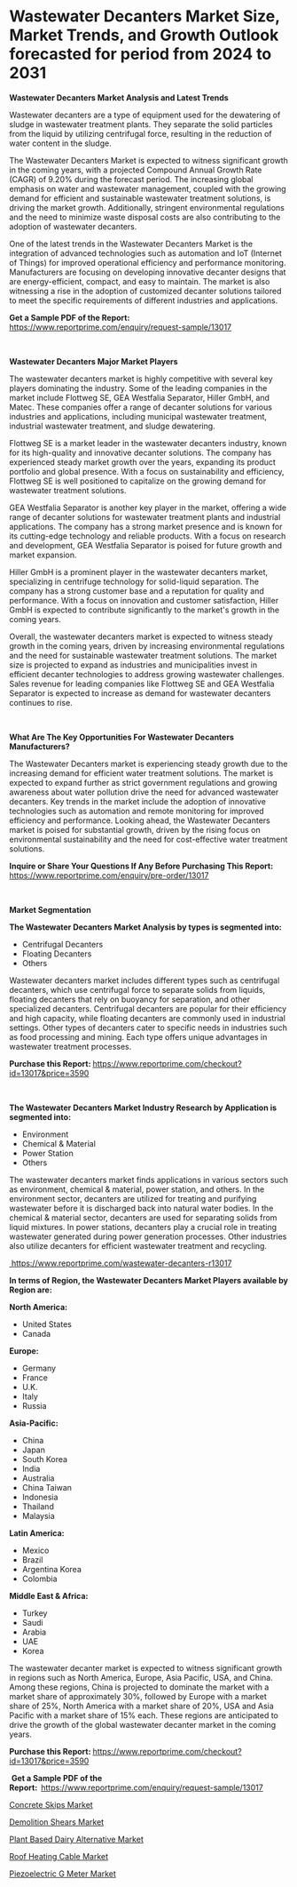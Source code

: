 <p><h1>Wastewater Decanters Market Size, Market Trends, and Growth Outlook forecasted for period from 2024 to 2031</h1></p><p><strong>Wastewater Decanters Market Analysis and Latest Trends</strong></p>
<p><p>Wastewater decanters are a type of equipment used for the dewatering of sludge in wastewater treatment plants. They separate the solid particles from the liquid by utilizing centrifugal force, resulting in the reduction of water content in the sludge.</p><p>The Wastewater Decanters Market is expected to witness significant growth in the coming years, with a projected Compound Annual Growth Rate (CAGR) of 9.20% during the forecast period. The increasing global emphasis on water and wastewater management, coupled with the growing demand for efficient and sustainable wastewater treatment solutions, is driving the market growth. Additionally, stringent environmental regulations and the need to minimize waste disposal costs are also contributing to the adoption of wastewater decanters.</p><p>One of the latest trends in the Wastewater Decanters Market is the integration of advanced technologies such as automation and IoT (Internet of Things) for improved operational efficiency and performance monitoring. Manufacturers are focusing on developing innovative decanter designs that are energy-efficient, compact, and easy to maintain. The market is also witnessing a rise in the adoption of customized decanter solutions tailored to meet the specific requirements of different industries and applications.</p></p>
<p><strong>Get a Sample PDF of the Report:&nbsp;</strong> <a href="https://www.reportprime.com/enquiry/request-sample/13017">https://www.reportprime.com/enquiry/request-sample/13017</a></p>
<p>&nbsp;</p>
<p><strong>Wastewater Decanters Major Market Players</strong></p>
<p><p>The wastewater decanters market is highly competitive with several key players dominating the industry. Some of the leading companies in the market include Flottweg SE, GEA Westfalia Separator, Hiller GmbH, and Matec. These companies offer a range of decanter solutions for various industries and applications, including municipal wastewater treatment, industrial wastewater treatment, and sludge dewatering.</p><p>Flottweg SE is a market leader in the wastewater decanters industry, known for its high-quality and innovative decanter solutions. The company has experienced steady market growth over the years, expanding its product portfolio and global presence. With a focus on sustainability and efficiency, Flottweg SE is well positioned to capitalize on the growing demand for wastewater treatment solutions.</p><p>GEA Westfalia Separator is another key player in the market, offering a wide range of decanter solutions for wastewater treatment plants and industrial applications. The company has a strong market presence and is known for its cutting-edge technology and reliable products. With a focus on research and development, GEA Westfalia Separator is poised for future growth and market expansion.</p><p>Hiller GmbH is a prominent player in the wastewater decanters market, specializing in centrifuge technology for solid-liquid separation. The company has a strong customer base and a reputation for quality and performance. With a focus on innovation and customer satisfaction, Hiller GmbH is expected to contribute significantly to the market's growth in the coming years.</p><p>Overall, the wastewater decanters market is expected to witness steady growth in the coming years, driven by increasing environmental regulations and the need for sustainable wastewater treatment solutions. The market size is projected to expand as industries and municipalities invest in efficient decanter technologies to address growing wastewater challenges. Sales revenue for leading companies like Flottweg SE and GEA Westfalia Separator is expected to increase as demand for wastewater decanters continues to rise.</p></p>
<p>&nbsp;</p>
<p><strong>What Are The Key Opportunities For Wastewater Decanters Manufacturers?</strong></p>
<p><p>The Wastewater Decanters market is experiencing steady growth due to the increasing demand for efficient water treatment solutions. The market is expected to expand further as strict government regulations and growing awareness about water pollution drive the need for advanced wastewater decanters. Key trends in the market include the adoption of innovative technologies such as automation and remote monitoring for improved efficiency and performance. Looking ahead, the Wastewater Decanters market is poised for substantial growth, driven by the rising focus on environmental sustainability and the need for cost-effective water treatment solutions.</p></p>
<p><strong>Inquire or Share Your Questions If Any Before Purchasing This Report:</strong> <a href="https://www.reportprime.com/enquiry/pre-order/13017">https://www.reportprime.com/enquiry/pre-order/13017</a></p>
<p>&nbsp;</p>
<p><strong>Market Segmentation</strong></p>
<p><strong>The Wastewater Decanters Market Analysis by types is segmented into:</strong></p>
<p><ul><li>Centrifugal Decanters</li><li>Floating Decanters</li><li>Others</li></ul></p>
<p><p>Wastewater decanters market includes different types such as centrifugal decanters, which use centrifugal force to separate solids from liquids, floating decanters that rely on buoyancy for separation, and other specialized decanters. Centrifugal decanters are popular for their efficiency and high capacity, while floating decanters are commonly used in industrial settings. Other types of decanters cater to specific needs in industries such as food processing and mining. Each type offers unique advantages in wastewater treatment processes.</p></p>
<p><strong>Purchase this Report:&nbsp;</strong><a href="https://www.reportprime.com/checkout?id=13017&price=3590">https://www.reportprime.com/checkout?id=13017&price=3590</a></p>
<p>&nbsp;</p>
<p><strong>The Wastewater Decanters Market Industry Research by Application is segmented into:</strong></p>
<p><ul><li>Environment</li><li>Chemical & Material</li><li>Power Station</li><li>Others</li></ul></p>
<p><p>The wastewater decanters market finds applications in various sectors such as environment, chemical & material, power station, and others. In the environment sector, decanters are utilized for treating and purifying wastewater before it is discharged back into natural water bodies. In the chemical & material sector, decanters are used for separating solids from liquid mixtures. In power stations, decanters play a crucial role in treating wastewater generated during power generation processes. Other industries also utilize decanters for efficient wastewater treatment and recycling.</p></p>
<p><a href="https://www.reportprime.com/wastewater-decanters-r13017">&nbsp;https://www.reportprime.com/wastewater-decanters-r13017</a></p>
<p><strong>In terms of Region, the Wastewater Decanters Market Players available by Region are:</strong></p>
<p>
    <p> <strong> North America: </strong>
        <ul>
            <li>United States</li>
            <li>Canada</li>
        </ul>
        </p> 
    <p> <strong> Europe: </strong>
        <ul>
            <li>Germany</li>
            <li>France</li>
            <li>U.K.</li>
            <li>Italy</li>
            <li>Russia</li>
        </ul>
        </p> 
    <p> <strong> Asia-Pacific: </strong>
        <ul>
            <li>China</li>
            <li>Japan</li>
            <li>South Korea</li>
            <li>India</li>
            <li>Australia</li>
            <li>China Taiwan</li>
            <li>Indonesia</li>
            <li>Thailand</li>
            <li>Malaysia</li>
        </ul>
        </p> 
    <p> <strong> Latin America: </strong>
        <ul>
            <li>Mexico</li>
            <li>Brazil</li>
            <li>Argentina Korea</li>
            <li>Colombia</li>
        </ul>
        </p> 
    <p> <strong> Middle East & Africa: </strong>
        <ul>
            <li>Turkey</li>
            <li>Saudi</li>
            <li>Arabia</li>
            <li>UAE</li>
            <li>Korea</li>
        </ul>
    </p>
    </p>
<p><p>The wastewater decanter market is expected to witness significant growth in regions such as North America, Europe, Asia Pacific, USA, and China. Among these regions, China is projected to dominate the market with a market share of approximately 30%, followed by Europe with a market share of 25%, North America with a market share of 20%, USA and Asia Pacific with a market share of 15% each. These regions are anticipated to drive the growth of the global wastewater decanter market in the coming years.</p></p>
<p><strong>Purchase this Report: </strong><a href="https://www.reportprime.com/checkout?id=13017&price=3590">https://www.reportprime.com/checkout?id=13017&price=3590</a></p>
<p>&nbsp;<strong>Get a Sample PDF of the Report:&nbsp;&nbsp;</strong><a href="https://www.reportprime.com/enquiry/request-sample/13017">https://www.reportprime.com/enquiry/request-sample/13017</a></p>
<p><strong></strong></p>
<p><p><a href="https://github.com/Krish2023na/Market-Research-Report-List-6/blob/main/concrete-skips-market.md">Concrete Skips Market</a></p><p><a href="https://github.com/RickHolmes3/Market-Research-Report-List-6/blob/main/demolition-shears-market.md">Demolition Shears Market</a></p><p><a href="https://issuu.com/reportprime-2/docs/plant-based-dairy-alternative-marke_568dbb35abd766">Plant Based Dairy Alternative Market</a></p><p><a href="https://www.linkedin.com/pulse/roof-heating-cable-market-research-report-includes-analysis-xwlee?trackingId=7U%2FzArWuSXCYtkyZL1NUYg%3D%3D">Roof Heating Cable Market</a></p><p><a href="https://www.linkedin.com/pulse/global-piezoelectric-g-meter-market-size-share-analysis-w4vwc?trackingId=ScEQPSkRTRS9Ach7bQ1QQw%3D%3D">Piezoelectric G Meter Market</a></p></p>
